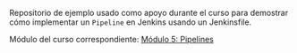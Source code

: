 Repositorio de ejemplo usado como apoyo durante el curso para demostrar cómo implementar
un `Pipeline` en Jenkins usando un Jenkinsfile.

Módulo del curso correspondiente: [Módulo 5: Pipelines](https://github.com/Be-Core-Code/curso-intro-jenkins-modulo-5)


